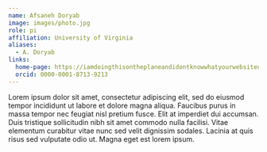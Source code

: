 ```yaml
---
name: Afsaneh Doryab
image: images/photo.jpg
role: pi
affiliation: University of Virginia
aliases:
  - A. Doryab
links:
  home-page: https://iamdoingthisontheplaneandidontknowwhatyourwebsiteurlissorry.com
  orcid: 0000-0001-8713-9213
---
```


Lorem ipsum dolor sit amet, consectetur adipiscing elit, sed do eiusmod tempor incididunt ut labore et dolore magna aliqua.
Faucibus purus in massa tempor nec feugiat nisl pretium fusce.
Elit at imperdiet dui accumsan.
Duis tristique sollicitudin nibh sit amet commodo nulla facilisi.
Vitae elementum curabitur vitae nunc sed velit dignissim sodales.
Lacinia at quis risus sed vulputate odio ut.
Magna eget est lorem ipsum.
